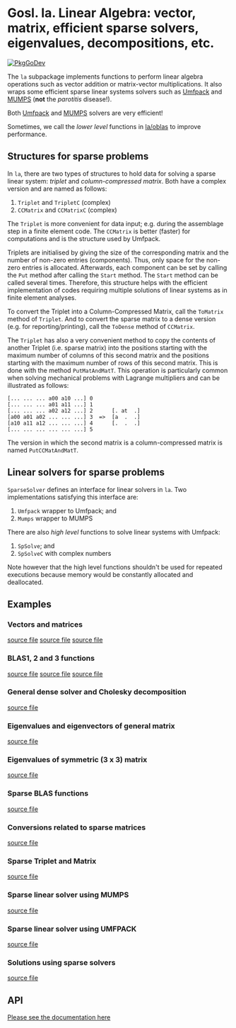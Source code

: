 # Gosl. la. Linear Algebra: vector, matrix, efficient sparse solvers, eigenvalues, decompositions, etc.

[![PkgGoDev](https://pkg.go.dev/badge/github.com/cpmech/gosl/la)](https://pkg.go.dev/github.com/cpmech/gosl/la)

The `la` subpackage implements functions to perform linear algebra operations such as vector
addition or matrix-vector multiplications. It also wraps some efficient sparse linear systems
solvers such as [Umfpack](http://faculty.cse.tamu.edu/davis/suitesparse.html) and
[MUMPS](http://mumps.enseeiht.fr) (**not** the _parotitis_ disease!).

Both [Umfpack](http://faculty.cse.tamu.edu/davis/suitesparse.html) and
[MUMPS](http://mumps.enseeiht.fr) solvers are very efficient!

Sometimes, we call the _lower level_ functions in [la/oblas](https://github.com/cpmech/gosl/tree/master/la/oblas)
to improve performance.

## Structures for sparse problems

In `la`, there are two types of structures to hold data for solving a sparse linear system:
_triplet_ and _column-compressed matrix_. Both have a complex version and are named as follows:

1. `Triplet` and `TripletC` (complex)
2. `CCMatrix` and `CCMatrixC` (complex)

The `Triplet` is more convenient for data input; e.g. during the assemblage step in a finite element
code. The `CCMatrix` is better (faster) for computations and is the structure used by Umfpack.

Triplets are initialised by giving the size of the corresponding matrix and the number of non-zero
entries (components). Thus, only space for the non-zero entries is allocated. Afterwards, each
component can be set by calling the `Put` method after calling the `Start` method. The `Start`
method can be called several times. Therefore, this structure helps with the efficient
implementation of codes requiring multiple solutions of linear systems as in finite element
analyses.

To convert the Triplet into a Column-Compressed Matrix, call the `ToMatrix` method of `Triplet`. And
to convert the sparse matrix to a dense version (e.g. for reporting/printing), call the `ToDense`
method of `CCMatrix`.

The `Triplet` has also a very convenient method to copy the contents of another Triplet (i.e. sparse
matrix) into the positions starting with the maximum number of columns of this second matrix and the
positions starting with the maximum number of rows of this second matrix. This is done with the
method `PutMatAndMatT`. This operation is particularly common when solving mechanical problems with
Lagrange multipliers and can be illustrated as follows:

```
[... ... ... a00 a10 ...] 0
[... ... ... a01 a11 ...] 1
[... ... ... a02 a12 ...] 2      [. at  .]
[a00 a01 a02 ... ... ...] 3  =>  [a  .  .]
[a10 a11 a12 ... ... ...] 4      [.  .  .]
[... ... ... ... ... ...] 5
```

The version in which the second matrix is a column-compressed matrix is named `PutCCMatAndMatT`.

## Linear solvers for sparse problems

`SparseSolver` defines an interface for linear solvers in `la`. Two implementations satisfying this
interface are:

1. `Umfpack` wrapper to Umfpack; and
2. `Mumps` wrapper to MUMPS

There are also _high level_ functions to solve linear systems with Umfpack:

1. `SpSolve`; and
2. `SpSolveC` with complex numbers

Note however that the high level functions shouldn't be used for repeated executions because memory
would be constantly allocated and deallocated.

## Examples

### Vectors and matrices

<a href="t_vector_test.go">source file</a>
<a href="t_matrix_test.go">source file</a>
<a href="t_matrix_ops_test.go">source file</a>

### BLAS1, 2 and 3 functions

<a href="t_blas1_test.go">source file</a>
<a href="t_blas2_test.go">source file</a>
<a href="t_blas3_test.go">source file</a>

### General dense solver and Cholesky decomposition

<a href="t_densesol_test.go">source file</a>

### Eigenvalues and eigenvectors of general matrix

<a href="t_eigen_test.go">source file</a>

### Eigenvalues of symmetric (3 x 3) matrix

<a href="t_jacobi_test.go">source file</a>

### Sparse BLAS functions

<a href="t_sp_blas_test.go">source file</a>

### Conversions related to sparse matrices

<a href="t_sp_conversions_test.go">source file</a>

### Sparse Triplet and Matrix

<a href="t_sp_matrix_test.go">source file</a>

### Sparse linear solver using MUMPS

<a href="t_sp_solver_mumps_test.go">source file</a>

### Sparse linear solver using UMFPACK

<a href="t_sp_solver_umfpack_test.go">source file</a>

### Solutions using sparse solvers

<a href="t_sp_solver_test.go">source file</a>

## API

[Please see the documentation here](https://pkg.go.dev/github.com/cpmech/gosl/la)
